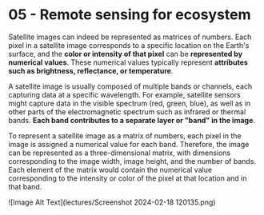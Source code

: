 # 05 - Remote sensing for ecosystem
Satellite images can indeed be represented as matrices of numbers. Each pixel in a satellite image corresponds to a specific location on the Earth's surface, and the **color or intensity of that pixel** can be **represented by numerical values**. These numerical values typically represent **attributes such as brightness, reflectance, or temperature**.

A satellite image is usually composed of multiple bands or channels, each capturing data at a specific wavelength. For example, satellite sensors might capture data in the visible spectrum (red, green, blue), as well as in other parts of the electromagnetic spectrum such as infrared or thermal bands. **Each band contributes to a separate layer or "band" in the image**.

To represent a satellite image as a matrix of numbers, each pixel in the image is assigned a numerical value for each band. Therefore, the image can be represented as a three-dimensional matrix, with dimensions corresponding to the image width, image height, and the number of bands.
Each element of the matrix would contain the numerical value corresponding to the intensity or color of the pixel at that location and in that band.

![Image Alt Text](lectures/Screenshot 2024-02-18 120135.png)

